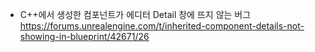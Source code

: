* C++에서 생성한 컴포넌트가 에디터 Detail 창에 뜨지 않는 버그  
https://forums.unrealengine.com/t/inherited-component-details-not-showing-in-blueprint/42671/26  
